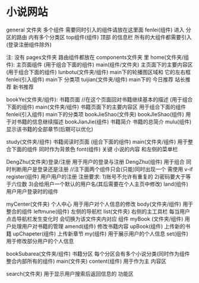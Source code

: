 # 小说网站
general 文件夹 多个组件 需要同时引入的组件请放在这里面
  fenlei(组件) 进入 分区的路由 内有多个分类区
  top组件(组件) 顶部 的信息栏 所有的大组件都需要引入(登录注册组件除外)

注: 没有 pages文件夹 路由组件都放在 components文件夹 里
home(文件夹/组件): 主页面组件 (用于组合下面的组件)
  main(组件/文件夹) 主页面下的主要内容区 (用于组合下面的组件)
    lunbotu(文件夹/组件) main下的轮播图区域和 它的左右框
    fenlei(引入组件)  main下 分类项
    tuijian(文件夹/组件) main下的 今日推荐  站长推荐  新书推荐

bookYe(文件夹/组件): 书籍页面   //在这个页面回对书籍继续基本的描述 (用于组合下面的组件)
  main(文件夹/组件) 书籍页面下的主要内容区 用于组合下面的组件
    fenlei(引入组件) main下的分类项
    bookJieShao(文件夹) 
      bookJIeShao(组件) 用于对书籍的信息继续描述
      bookJianJie(组件) 书籍简介 书籍的总简介
      mulu(组件) 显示该书籍的全部章节(后期可以优化)

study(文件夹/组件) 书籍阅读时页面 (组合下面的组件)
  main(文件夹/组件) 用于整合下面的组件 同时作为背景色
      font(组件) 关键 小说的内容 和左侧的菜单栏

       

DengZhu(文件夹)登录/注册 用于用户的登录与注册
  DengZhu(组件) 用于组合 同时判断用户是登录还是注册
    //注下面两个组件只会(只能)同时出现一个 需使用 v-if
    register(组件) 用户用户的注册
    注册要求:
    1)账号不允许有重复的 
    2)密码要大于等于六位数
    3)会给用户一个默认的用户名(其后需要在个人主页中修改)
    land(组件) 用户用户登录时的组件

myCenter(文件夹) 个人中心 用于用户对个人信息的修改
  body(文件夹/组件) 用于整合的组件
    leftmune(组件) 左侧的导航栏
    list(文件夹) 右侧的主工具栏 每当用户点击导航栏发生变化时 会切换为该文件夹内对应 组件 
      myBook (文件夹/组件) 用户处理用户对书籍的管理
        amend(组件) 修改书籍内容
        upBook(组件) 上传新的书籍
        upChapeter(组件) 上传新章节
      my(组件) 用于展示用户的个人信息
      set(组件) 用于修改部分用户的个人信息

bookSubarea(文件夹/组件) 书籍分区 每个分区会有多个小说分类(同时作为组件整合内部所有的组件)
  main(文件夹)
    content(组件) 用于作为主 内容区
 
search(文件夹) 用于显示用户搜索后返回信息的 功能区